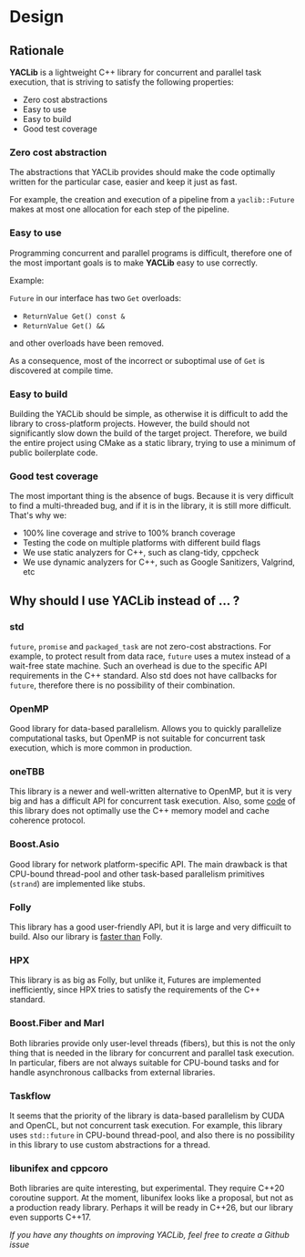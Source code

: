 # Design

## Rationale

**YACLib** is a lightweight C++ library for concurrent and parallel task execution, that is striving to satisfy the
following properties:

* Zero cost abstractions
* Easy to use
* Easy to build
* Good test coverage

### Zero cost abstraction

The abstractions that YACLib provides should make the code optimally written for the particular case, easier and keep it
just as fast.

For example, the creation and execution of a pipeline from a `yaclib::Future` makes at most one allocation for each step
of the pipeline.

### Easy to use

Programming concurrent and parallel programs is difficult, therefore one of the most important goals is to make
**YACLib** easy to use correctly.

Example:

`Future` in our interface has two `Get` overloads:

* ` ReturnValue Get() const & `
* ` ReturnValue Get() && `

and other overloads have been removed.

As a consequence, most of the incorrect or suboptimal use of `Get` is discovered at compile time.

### Easy to build

Building the YACLib should be simple, as otherwise it is difficult to add the library to cross-platform projects.
However, the build should not significantly slow down the build of the target project. Therefore, we build the entire
project using CMake as a static library, trying to use a minimum of public boilerplate code.

### Good test coverage

The most important thing is the absence of bugs. Because it is very difficult to find a multi-threaded bug, and if it is
in the library, it is still more difficult. That's why we:

* 100% line coverage and strive to 100% branch coverage
* Testing the code on multiple platforms with different build flags
* We use static analyzers for C++, such as clang-tidy, cppcheck
* We use dynamic analyzers for C++, such as Google Sanitizers, Valgrind, etc

## Why should I use YACLib instead of ... ?

### std

`future`, `promise` and `packaged_task` are not zero-cost abstractions. For example, to protect result from data
race, `future` uses a mutex instead of a wait-free state machine. Such an overhead is due to the specific API
requirements in the C++ standard. Also std does not have callbacks for `future`, therefore there is no possibility of
their combination.

### OpenMP

Good library for data-based parallelism. Allows you to quickly parallelize computational tasks, but OpenMP is not
suitable for concurrent task execution, which is more common in production.

### oneTBB

This library is a newer and well-written alternative to OpenMP, but it is very big and has a difficult API for
concurrent task execution. Also,
some [code](https://github.com/oneapi-src/oneTBB/blob/master/include/oneapi/tbb/spin_mutex.h#L71) of this library does
not optimally use the C++ memory model and cache coherence protocol.

### Boost.Asio

Good library for network platform-specific API. The main drawback is that CPU-bound thread-pool and other task-based
parallelism primitives (`strand`) are implemented like stubs.

### Folly

This library has a good user-friendly API, but it is large and very difficuilt to build. Also our library
is [faster than](https://github.com/YACLib/Bench) Folly.

### HPX

This library is as big as Folly, but unlike it, Futures are implemented inefficiently, since HPX tries to satisfy the
requirements of the C++ standard.

### Boost.Fiber and Marl

Both libraries provide only user-level threads (fibers), but this is not the only thing that is needed in the library
for concurrent and parallel task execution. In particular, fibers are not always suitable for CPU-bound tasks and for
handle asynchronous callbacks from external libraries.

### Taskflow

It seems that the priority of the library is data-based parallelism by CUDA and OpenCL, but not concurrent task
execution. For example, this library uses `std::future` in CPU-bound thread-pool, and also there is no possibility in
this library to use custom abstractions for a thread.

### libunifex and cppcoro

Both libraries are quite interesting, but experimental. They require C++20 coroutine support. At the moment, libunifex
looks like a proposal, but not as a production ready library. Perhaps it will be ready in C++26, but our library even
supports C++17.

_If you have any thoughts on improving YACLib, feel free to create a Github issue_
